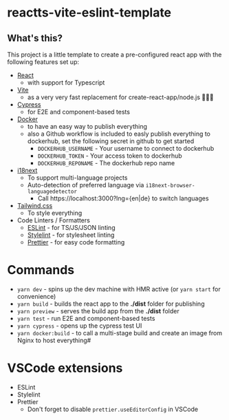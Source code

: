 # reactts-vite-eslint-template

## What's this?

This project is a little template to create a pre-configured react app with the following features set up:

-   [React](https://reactjs.org/)
    -   with support for Typescript
-   [Vite](https://vitejs.dev/)
    -   as a very very fast replacement for create-react-app/node.js 🚀🚀🚀
-   [Cypress](https://www.cypress.io/)
    -   for E2E and component-based tests
-   [Docker](https://www.docker.com/)
    -   to have an easy way to publish everything
    -   also a Github workflow is included to easly publish everything to dockerhub, set the following secret in github to get started
        - `DOCKERHUB_USERNAME` - Your username to connect to dockerhub
        - `DOCKERHUB_TOKEN` - Your access token to dockerhub
        - `DOCKERHUB_REPONAME` - The dockerhub repo name
-   [i18next](https://www.i18next.com/)
    -   To support multi-language projects
    -   Auto-detection of preferred language via `i18next-browser-languagedetector`
        -   Call https://localhost:3000?lng={en|de} to switch languages
-   [Tailwind.css](https://tailwindcss.com/)
    -   To style everything
-   Code Linters / Formatters
    -   [ESLint](https://eslint.org/) - for TS/JS/JSON linting
    -   [Stylelint](https://stylelint.io/) - for stylesheet linting
    -   [Prettier](https://prettier.io/) - for easy code formatting

# Commands

-   `yarn dev` - spins up the dev machine with HMR active (or `yarn start` for convenience)
-   `yarn build` - builds the react app to the **./dist** folder for publishing
-   `yarn preview` - serves the build app from the **./dist** folder
-   `yarn test` - run E2E and component-based tests
-   `yarn cypress` - opens up the cypress test UI
-   `yarn docker:build` - to call a multi-stage build and create an image from Nginx to host everything#

# VSCode extensions

-   ESLint
-   Stylelint
-   Prettier
    -   Don't forget to disable `prettier.useEditorConfig` in VSCode
